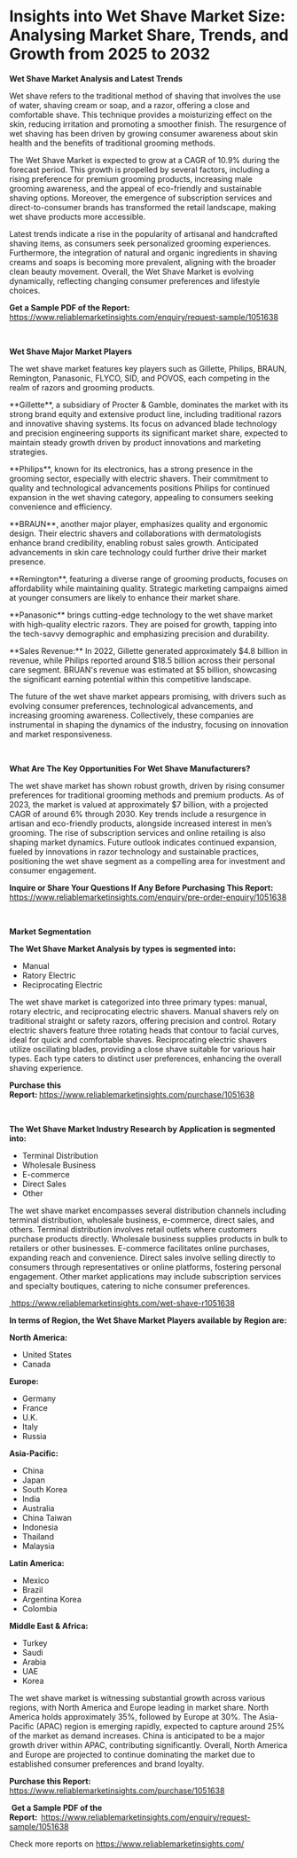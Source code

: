 <p><h1>Insights into Wet Shave Market Size: Analysing Market Share, Trends, and Growth from 2025 to 2032</h1></p><p><strong>Wet Shave Market Analysis and Latest Trends</strong></p>
<p><p>Wet shave refers to the traditional method of shaving that involves the use of water, shaving cream or soap, and a razor, offering a close and comfortable shave. This technique provides a moisturizing effect on the skin, reducing irritation and promoting a smoother finish. The resurgence of wet shaving has been driven by growing consumer awareness about skin health and the benefits of traditional grooming methods.</p><p>The Wet Shave Market is expected to grow at a CAGR of 10.9% during the forecast period. This growth is propelled by several factors, including a rising preference for premium grooming products, increasing male grooming awareness, and the appeal of eco-friendly and sustainable shaving options. Moreover, the emergence of subscription services and direct-to-consumer brands has transformed the retail landscape, making wet shave products more accessible.</p><p>Latest trends indicate a rise in the popularity of artisanal and handcrafted shaving items, as consumers seek personalized grooming experiences. Furthermore, the integration of natural and organic ingredients in shaving creams and soaps is becoming more prevalent, aligning with the broader clean beauty movement. Overall, the Wet Shave Market is evolving dynamically, reflecting changing consumer preferences and lifestyle choices.</p></p>
<p><strong>Get a Sample PDF of the Report:&nbsp;</strong> <a href="https://www.reliablemarketinsights.com/enquiry/request-sample/1051638?utm_campaign=2176&utm_medium=2&utm_source=Github&utm_content=ia&utm_term=05022025&utm_id=wet-shave">https://www.reliablemarketinsights.com/enquiry/request-sample/1051638</a></p>
<p>&nbsp;</p>
<p><strong>Wet Shave Major Market Players</strong></p>
<p><p>The wet shave market features key players such as Gillette, Philips, BRAUN, Remington, Panasonic, FLYCO, SID, and POVOS, each competing in the realm of razors and grooming products. </p><p>**Gillette**, a subsidiary of Procter & Gamble, dominates the market with its strong brand equity and extensive product line, including traditional razors and innovative shaving systems. Its focus on advanced blade technology and precision engineering supports its significant market share, expected to maintain steady growth driven by product innovations and marketing strategies.</p><p>**Philips**, known for its electronics, has a strong presence in the grooming sector, especially with electric shavers. Their commitment to quality and technological advancements positions Philips for continued expansion in the wet shaving category, appealing to consumers seeking convenience and efficiency.</p><p>**BRAUN**, another major player, emphasizes quality and ergonomic design. Their electric shavers and collaborations with dermatologists enhance brand credibility, enabling robust sales growth. Anticipated advancements in skin care technology could further drive their market presence.</p><p>**Remington**, featuring a diverse range of grooming products, focuses on affordability while maintaining quality. Strategic marketing campaigns aimed at younger consumers are likely to enhance their market share.</p><p>**Panasonic** brings cutting-edge technology to the wet shave market with high-quality electric razors. They are poised for growth, tapping into the tech-savvy demographic and emphasizing precision and durability.</p><p>**Sales Revenue:** In 2022, Gillette generated approximately $4.8 billion in revenue, while Philips reported around $18.5 billion across their personal care segment. BRUAN's revenue was estimated at $5 billion, showcasing the significant earning potential within this competitive landscape.</p><p>The future of the wet shave market appears promising, with drivers such as evolving consumer preferences, technological advancements, and increasing grooming awareness. Collectively, these companies are instrumental in shaping the dynamics of the industry, focusing on innovation and market responsiveness.</p></p>
<p>&nbsp;</p>
<p><strong>What Are The Key Opportunities For Wet Shave Manufacturers?</strong></p>
<p><p>The wet shave market has shown robust growth, driven by rising consumer preferences for traditional grooming methods and premium products. As of 2023, the market is valued at approximately $7 billion, with a projected CAGR of around 6% through 2030. Key trends include a resurgence in artisan and eco-friendly products, alongside increased interest in men’s grooming. The rise of subscription services and online retailing is also shaping market dynamics. Future outlook indicates continued expansion, fueled by innovations in razor technology and sustainable practices, positioning the wet shave segment as a compelling area for investment and consumer engagement.</p></p>
<p><strong>Inquire or Share Your Questions If Any Before Purchasing This Report:</strong> <a href="https://www.reliablemarketinsights.com/enquiry/pre-order-enquiry/1051638?utm_campaign=2176&utm_medium=2&utm_source=Github&utm_content=ia&utm_term=05022025&utm_id=wet-shave">https://www.reliablemarketinsights.com/enquiry/pre-order-enquiry/1051638</a></p>
<p>&nbsp;</p>
<p><strong>Market Segmentation</strong></p>
<p><strong>The Wet Shave Market Analysis by types is segmented into:</strong></p>
<p><ul><li>Manual</li><li>Ratory Electric</li><li>Reciprocating Electric</li></ul></p>
<p><p>The wet shave market is categorized into three primary types: manual, rotary electric, and reciprocating electric shavers. Manual shavers rely on traditional straight or safety razors, offering precision and control. Rotary electric shavers feature three rotating heads that contour to facial curves, ideal for quick and comfortable shaves. Reciprocating electric shavers utilize oscillating blades, providing a close shave suitable for various hair types. Each type caters to distinct user preferences, enhancing the overall shaving experience.</p></p>
<p><strong>Purchase this Report:&nbsp;</strong><a href="https://www.reliablemarketinsights.com/purchase/1051638?utm_campaign=2176&utm_medium=2&utm_source=Github&utm_content=ia&utm_term=05022025&utm_id=wet-shave">https://www.reliablemarketinsights.com/purchase/1051638</a></p>
<p>&nbsp;</p>
<p><strong>The Wet Shave Market Industry Research by Application is segmented into:</strong></p>
<p><ul><li>Terminal Distribution</li><li>Wholesale Business</li><li>E-commerce</li><li>Direct Sales</li><li>Other</li></ul></p>
<p><p>The wet shave market encompasses several distribution channels including terminal distribution, wholesale business, e-commerce, direct sales, and others. Terminal distribution involves retail outlets where customers purchase products directly. Wholesale business supplies products in bulk to retailers or other businesses. E-commerce facilitates online purchases, expanding reach and convenience. Direct sales involve selling directly to consumers through representatives or online platforms, fostering personal engagement. Other market applications may include subscription services and specialty boutiques, catering to niche consumer preferences.</p></p>
<p><a href="https://www.reliablemarketinsights.com/wet-shave-r1051638?utm_campaign=2176&utm_medium=2&utm_source=Github&utm_content=ia&utm_term=05022025&utm_id=wet-shave">&nbsp;https://www.reliablemarketinsights.com/wet-shave-r1051638</a></p>
<p><strong>In terms of Region, the Wet Shave Market Players available by Region are:</strong></p>
<p>
    <p> <strong> North America: </strong>
        <ul>
            <li>United States</li>
            <li>Canada</li>
        </ul>
        </p> 
    <p> <strong> Europe: </strong>
        <ul>
            <li>Germany</li>
            <li>France</li>
            <li>U.K.</li>
            <li>Italy</li>
            <li>Russia</li>
        </ul>
        </p> 
    <p> <strong> Asia-Pacific: </strong>
        <ul>
            <li>China</li>
            <li>Japan</li>
            <li>South Korea</li>
            <li>India</li>
            <li>Australia</li>
            <li>China Taiwan</li>
            <li>Indonesia</li>
            <li>Thailand</li>
            <li>Malaysia</li>
        </ul>
        </p> 
    <p> <strong> Latin America: </strong>
        <ul>
            <li>Mexico</li>
            <li>Brazil</li>
            <li>Argentina Korea</li>
            <li>Colombia</li>
        </ul>
        </p> 
    <p> <strong> Middle East & Africa: </strong>
        <ul>
            <li>Turkey</li>
            <li>Saudi</li>
            <li>Arabia</li>
            <li>UAE</li>
            <li>Korea</li>
        </ul>
    </p>
    </p>
<p><p>The wet shave market is witnessing substantial growth across various regions, with North America and Europe leading in market share. North America holds approximately 35%, followed by Europe at 30%. The Asia-Pacific (APAC) region is emerging rapidly, expected to capture around 25% of the market as demand increases. China is anticipated to be a major growth driver within APAC, contributing significantly. Overall, North America and Europe are projected to continue dominating the market due to established consumer preferences and brand loyalty.</p></p>
<p><strong>Purchase this Report: </strong><a href="https://www.reliablemarketinsights.com/purchase/1051638?utm_campaign=2176&utm_medium=2&utm_source=Github&utm_content=ia&utm_term=05022025&utm_id=wet-shave">https://www.reliablemarketinsights.com/purchase/1051638</a></p>
<p>&nbsp;<strong>Get a Sample PDF of the Report:&nbsp;&nbsp;</strong><a href="https://www.reliablemarketinsights.com/enquiry/request-sample/1051638?utm_campaign=2176&utm_medium=2&utm_source=Github&utm_content=ia&utm_term=05022025&utm_id=wet-shave">https://www.reliablemarketinsights.com/enquiry/request-sample/1051638</a></p>
<p><strong></strong></p>
<p>Check more reports on <a href="https://www.reliablemarketinsights.com/?utm_campaign=2176&utm_medium=2&utm_source=Github&utm_content=ia&utm_term=05022025&utm_id=wet-shave">https://www.reliablemarketinsights.com/</a></p>